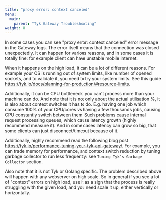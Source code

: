 ```yaml
---
title: "proxy error: context canceled"
menu:
  main:
    parent: "Tyk Gateway Troubleshooting"
weight: 8
---
```


In some cases you can see "proxy error: context canceled" error message in the Gateway logs.
The error itself means that the connection was closed unexpectedly. 
It can happen for various reasons, and in some cases it is totally fine: for example client can have unstable mobile internet.

When it happens on the high load, it can be a lot of different reasons.
For example your OS is running out of system limits, like number of opened sockets, and to validate it, you need to try your system limits.
See this guide https://tyk.io/docs/planning-for-production/#resource-limits.

Additionally, it can be CPU bottleneck: you can't process more than your machine  can do.
And note that it is not only about the actual utilisation %, it is also about context switches it has to do. 
E.g. having one job which consume 100% of your CPU/cores vs having a few thousands jobs, causing CPU constantly switch between them. 
Such problems cause internal request processing queues, which cause latency growth (highly recommend measure it). 
And in some cases latency can grow so big, that some clients can just disconnect/timeout because of it. 

Additionally, highly recommend read the following blog post https://tyk.io/performance-tuning-your-tyk-api-gateway/.
For example, you can trade memory for performance, and context switch reduction by tuning garbage collector to run less frequently: see `Tuning Tyk’s Garbage Collector` section.


Also note that it is not Tyk or Golang specific.
The problem described above will happen with any webserver on high scale. 
So in general if you see a lot of "context" errors on high load, use it as a sign that the process is really struggling with the given load, and you need scale it up, either vertically or horizontally. 
